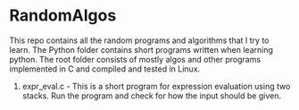 # RandomAlgos
This repo contains all the random programs and algorithms that I try to learn.  The Python folder contains short programs written when learning python.
The root folder consists of mostly algos and other programs implemented in C and compiled and tested in Linux.

1. expr_eval.c - This is a short program for expression evaluation using two stacks.  Run the program and check for how the input should be given.
